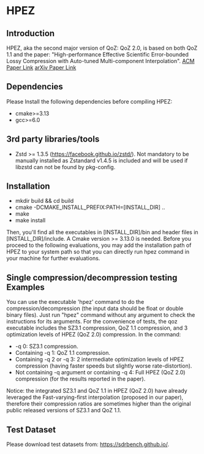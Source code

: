 # HPEZ

## Introduction

HPEZ, aka the second major version of QoZ: QoZ 2.0, is based on both QoZ 1.1 and the paper: "High-performance Effective Scientific Error-bounded Lossy Compression with Auto-tuned Multi-component Interpolation". [ACM Paper Link](https://dl.acm.org/doi/abs/10.1145/3639259) [arXiv Paper Link](https://arxiv.org/abs/2311.12133) 

## Dependencies

Please Install the following dependencies before compiling HPEZ:

* cmake>=3.13
* gcc>=6.0

## 3rd party libraries/tools

* Zstd >= 1.3.5 (https://facebook.github.io/zstd/). Not mandatory to be manually installed as Zstandard v1.4.5 is included and will be used if libzstd can not be found by pkg-config.

## Installation

* mkdir build && cd build
* cmake -DCMAKE_INSTALL_PREFIX:PATH=[INSTALL_DIR] ..
* make
* make install

Then, you'll find all the executables in [INSTALL_DIR]/bin and header files in [INSTALL_DIR]/include. A Cmake version >= 3.13.0 is needed. 
Before you proceed to the following evaluations, you may add the installation path of HPEZ to your system path so that you can directly run hpez command in your machine for further evaluations.

## Single compression/decompression testing Examples

You can use the executable 'hpez' command to do the compression/decompression (the input data should be float or double binary files). Just run "hpez" command without any argument to check the instructions for its arguments.
For the convenience of tests, the qoz executable includes the SZ3.1 compression, QoZ 1.1 compression, and 3 optimization levels of HPEZ (QoZ 2.0) compression. In the command:
* -q 0: SZ3.1 compression.
* Containing -q 1: QoZ 1.1 compression.
* Containing -q 2 or -q 3: 2 intermediate optimization levels of HPEZ compression (having faster speeds but slightly worse rate-distortion).
* Not containing -q argument or containing -q 4: Full HPEZ (QoZ 2.0) compression (for the results reported in the paper).

Notice: the integrated SZ3.1 and QoZ 1.1 in HPEZ (QoZ 2.0) have already leveraged the Fast-varying-first interpolation (proposed in our paper), therefore their compression ratios are sometimes higher than the original public released versions of SZ3.1 and QoZ 1.1.

## Test Dataset

Please download test datasets from: https://sdrbench.github.io/. 


